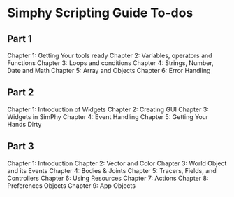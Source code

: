 # Simphy Scripting Guide To-dos

## Part 1

Chapter 1: Getting Your tools ready
Chapter 2: Variables, operators and Functions
Chapter 3: Loops and conditions
Chapter 4: Strings, Number, Date and Math
Chapter 5: Array and Objects
Chapter 6: Error Handling

## Part 2

Chapter 1: Introduction of Widgets
Chapter 2: Creating GUI
Chapter 3: Widgets in SimPhy
Chapter 4: Event Handling
Chapter 5: Getting Your Hands Dirty

## Part 3

Chapter 1: Introduction
Chapter 2: Vector and Color
Chapter 3: World Object and its Events
Chapter 4: Bodies & Joints
Chapter 5: Tracers, Fields, and Controllers
Chapter 6: Using Resources
Chapter 7: Actions
Chapter 8: Preferences Objects
Chapter 9: App Objects
